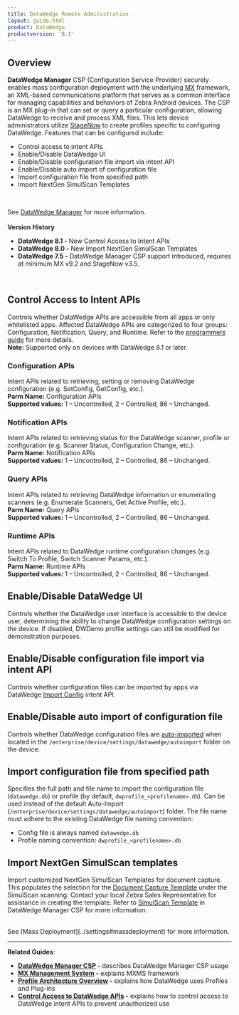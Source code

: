 ```yaml
---
title: DataWedge Remote Administration
layout: guide.html
product: DataWedge
productversion: '8.1'
---
```


## Overview
**DataWedge Manager** CSP (Configuration Service Provider) securely enables mass configuration deployment with the underlying [MX](/mx/overview) framework, an XML-based communications platform that serves as a common interface for managing capabilities and behaviors of Zebra Android devices. The CSP is an MX plug-in that can set or query a particular configuration, allowing DataWedge to receive and process XML files. This lets device administrators utilize [StageNow](/stagenow) to create profiles specific to configuring DataWedge. Features that can be configured include:
* Control access to intent APIs
* Enable/Disable DataWedge UI
* Enable/Disable configuration file import via intent API
* Enable/Disable auto import of configuration file
* Import configuration file from specified path
* Import NextGen SimulScan Templates
<br>

See [DataWedge Manager](/mx/datawedgemgr/) for more information.
<br><br>
**Version History**
* **DataWedge 8.1 -** New Control Access to Intent APIs
* **DataWedge 8.0 -** New Import NextGen SimulScan Templates
* **DataWedge 7.5 -** DataWedge Manager CSP support introduced, requires at minimum MX v9.2 and StageNow v3.5.
<br>

## Control Access to Intent APIs
Controls whether DataWedge APIs are accessible from all apps or only whitelisted apps. Affected DataWedge APIs are categorized to four groups: Configuration, Notification, Query, and Runtime. Refer to the [programmers guide](../programmers-guides/secure-intent-apis) for more details.<br>
**Note:** Supported only on devices with DataWedge 8.1 or later.<br>

### Configuration APIs
Intent APIs related to retrieving, setting or removing DataWedge configuration (e.g. SetConfig, GetConfig, etc.). <br>
**Parm Name:** Configuration APIs<br>
**Supported values:** 1 – Uncontrolled, 2 – Controlled, 86 – Unchanged.

### Notification APIs
Intent APIs related to retrieving status for the DataWedge scanner, profile or configuration (e.g. Scanner Status, Configuration Change, etc.).<br>
**Parm Name:** Notification APIs<br>
**Supported values:** 1 – Uncontrolled, 2 – Controlled, 86 – Unchanged.

### Query APIs
Intent APIs related to retrieving DataWedge information or enumerating scanners (e.g. Enumerate Scanners, Get Active Profile, etc.). <br>
**Parm Name:** Query APIs<br>
**Supported values:** 1 – Uncontrolled, 2 – Controlled, 86 – Unchanged.

### Runtime APIs
Intent APIs related to DataWedge runtime configuration changes (e.g. Switch To Profile, Switch Scanner Params, etc.). <br>
**Parm Name:** Runtime APIs<br>
**Supported values:** 1 – Uncontrolled, 2 – Controlled, 86 – Unchanged.

## Enable/Disable DataWedge UI
Controls whether the DataWedge user interface is accessible to the device user, determining the ability to change DataWedge configuration settings on the device. If disabled, DWDemo profile settings can still be modified for demonstration purposes. 

## Enable/Disable configuration file import via intent API
Controls whether configuration files can be imported by apps via DataWedge [Import Config](../api/importconfig) intent API. 

## Enable/Disable auto import of configuration file
Controls whether DataWedge configuration files are [auto-imported](../settings#autoimport) when located in the `/enterprise/device/settings/datawedge/autoimport` folder on the device.

## Import configuration file from specified path
Specifies the full path and file name to import the configuration file (`datawedge.db`) or profile (by default, `dwprofile_<profilename>.db`). Can be used instead of the default Auto-Import (`/enterprise/device/settings/datawedge/autoimport`) folder. The file name must adhere to the existing DataWedge file naming convention: 
* Config file is always named `datawedge.db`
* Profile naming convention: `dwprofile_<profilename>.db`<br>

## Import NextGen SimulScan templates
Import customized NextGen SimulScan Templates for document capture. This populates the selection for the [Document Capture Template](../input/barcode/#documentcapturetemplate) under the SimulScan scanning. Contact your local Zebra Sales Representative for assistance in creating the template. Refer to [SimulScan Template](/mx/datawedgemgr/#simulscan-template-action) in DataWedge Manager CSP for more information.

<br>
See [Mass Deployment](../settings#massdeployment) for more information.

-----

**Related Guides**: 

* **[DataWedge Manager CSP](/mx/datawedgemgr) -** describes DataWedge Manager CSP usage
* **[MX Management System](/mx) -** explains MXMS framework
* **[Profile Architecture Overview](../overview) -** explains how DataWedge uses Profiles and Plug-ins
* **[Control Access to DataWedge APIs](../programmers-guides/secure-intent-apis) -** explains how to control access to DataWedge intent APIs to prevent unauthorized use



